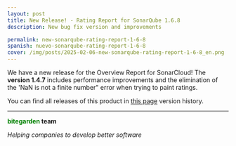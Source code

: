 ```yaml
---
layout: post
title: New Release! - Rating Report for SonarQube 1.6.8
description: New bug fix version and improvements

permalink: new-sonarqube-rating-report-1-6-8
spanish: nuevo-sonarqube-rating-report-1-6-8
cover: /img/posts/2025-02-06-new-sonarqube-rating-report-1-6-8_en.png
---
```


We have a new release for the Overview Report for SonarCloud! The **version 1.4.7** includes performance improvements and the elimination of the 'NaN is not a finite number" error when trying to paint ratings. 

You can find all releases of this product in [this page](/sonarqube-rating-versions) version history. 

---
**<span style="color: green">bitegarden</span> team**

_Helping companies to develop better software_
